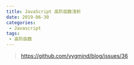 ```yaml
--- 
title: JavaScript 高阶函数浅析
date: 2019-06-30
categories: 
 - Javascript
tags: 
 - 高阶函数
---
```


> https://github.com/yygmind/blog/issues/36